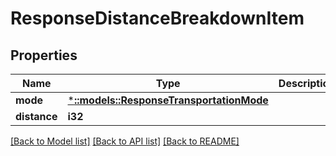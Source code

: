 # ResponseDistanceBreakdownItem

## Properties
Name | Type | Description | Notes
------------ | ------------- | ------------- | -------------
**mode** | [***::models::ResponseTransportationMode**](ResponseTransportationMode.md) |  | 
**distance** | **i32** |  | 

[[Back to Model list]](../README.md#documentation-for-models) [[Back to API list]](../README.md#documentation-for-api-endpoints) [[Back to README]](../README.md)


